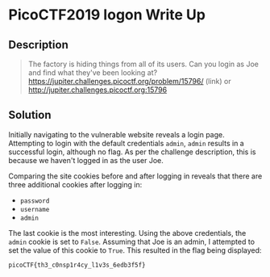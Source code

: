 # PicoCTF2019 logon Write Up

## Description

> The factory is hiding things from all of its users. Can you login as Joe and find what they've been looking at? https://jupiter.challenges.picoctf.org/problem/15796/ (link) or http://jupiter.challenges.picoctf.org:15796 

## Solution

Initially navigating to the vulnerable website reveals a login page. Attempting to login with the default credentials `admin`, `admin` results in a successful login, although no flag. As per the challenge description, this is because we haven't logged in as the user Joe.

Comparing the site cookies before and after logging in reveals that there are three additional cookies after logging in:
-  `password`
- `username`
- `admin`

The last cookie is the most interesting. Using the above credentials, the `admin` cookie is set to `False`. Assuming that Joe is an admin, I attempted to set the value of this cookie to `True`. This resulted in the flag being displayed:

```
picoCTF{th3_c0nsp1r4cy_l1v3s_6edb3f5f}
```


